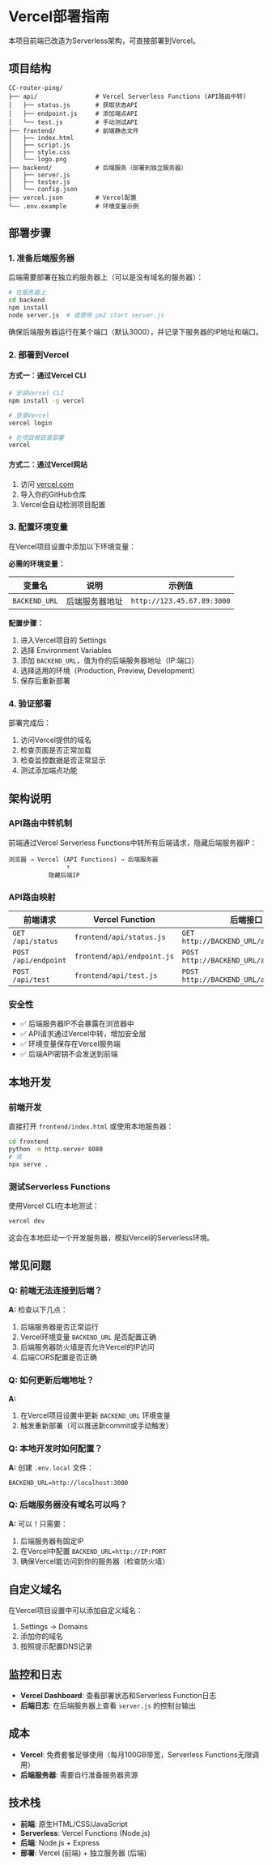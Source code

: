 # Vercel部署指南

本项目前端已改造为Serverless架构，可直接部署到Vercel。

## 项目结构

```
CC-router-ping/
├── api/                # Vercel Serverless Functions (API路由中转)
│   ├── status.js       # 获取状态API
│   ├── endpoint.js     # 添加端点API
│   └── test.js         # 手动测试API
├── frontend/           # 前端静态文件
│   ├── index.html
│   ├── script.js
│   ├── style.css
│   └── logo.png
├── backend/            # 后端服务（部署到独立服务器）
│   ├── server.js
│   ├── tester.js
│   └── config.json
├── vercel.json         # Vercel配置
└── .env.example        # 环境变量示例
```

## 部署步骤

### 1. 准备后端服务器

后端需要部署在独立的服务器上（可以是没有域名的服务器）：

```bash
# 在服务器上
cd backend
npm install
node server.js  # 或使用 pm2 start server.js
```

确保后端服务器运行在某个端口（默认3000），并记录下服务器的IP地址和端口。

### 2. 部署到Vercel

#### 方式一：通过Vercel CLI

```bash
# 安装Vercel CLI
npm install -g vercel

# 登录Vercel
vercel login

# 在项目根目录部署
vercel
```

#### 方式二：通过Vercel网站

1. 访问 [vercel.com](https://vercel.com)
2. 导入你的GitHub仓库
3. Vercel会自动检测项目配置

### 3. 配置环境变量

在Vercel项目设置中添加以下环境变量：

**必需的环境变量：**

| 变量名 | 说明 | 示例值 |
|--------|------|--------|
| `BACKEND_URL` | 后端服务器地址 | `http://123.45.67.89:3000` |

**配置步骤：**

1. 进入Vercel项目的 Settings
2. 选择 Environment Variables
3. 添加 `BACKEND_URL`，值为你的后端服务器地址（IP:端口）
4. 选择适用的环境（Production, Preview, Development）
5. 保存后重新部署

### 4. 验证部署

部署完成后：

1. 访问Vercel提供的域名
2. 检查页面是否正常加载
3. 检查监控数据是否正常显示
4. 测试添加端点功能

## 架构说明

### API路由中转机制

前端通过Vercel Serverless Functions中转所有后端请求，隐藏后端服务器IP：

```
浏览器 → Vercel (API Functions) → 后端服务器
                ↑
           隐藏后端IP
```

### API路由映射

| 前端请求 | Vercel Function | 后端接口 |
|---------|-----------------|----------|
| `GET /api/status` | `frontend/api/status.js` | `GET http://BACKEND_URL/api/status` |
| `POST /api/endpoint` | `frontend/api/endpoint.js` | `POST http://BACKEND_URL/api/endpoint` |
| `POST /api/test` | `frontend/api/test.js` | `POST http://BACKEND_URL/api/test` |

### 安全性

- ✅ 后端服务器IP不会暴露在浏览器中
- ✅ API请求通过Vercel中转，增加安全层
- ✅ 环境变量保存在Vercel服务端
- ✅ 后端API密钥不会发送到前端

## 本地开发

### 前端开发

直接打开 `frontend/index.html` 或使用本地服务器：

```bash
cd frontend
python -m http.server 8080
# 或
npx serve .
```

### 测试Serverless Functions

使用Vercel CLI在本地测试：

```bash
vercel dev
```

这会在本地启动一个开发服务器，模拟Vercel的Serverless环境。

## 常见问题

### Q: 前端无法连接到后端？

**A:** 检查以下几点：
1. 后端服务器是否正常运行
2. Vercel环境变量 `BACKEND_URL` 是否配置正确
3. 后端服务器防火墙是否允许Vercel的IP访问
4. 后端CORS配置是否正确

### Q: 如何更新后端地址？

**A:**
1. 在Vercel项目设置中更新 `BACKEND_URL` 环境变量
2. 触发重新部署（可以推送新commit或手动触发）

### Q: 本地开发时如何配置？

**A:**
创建 `.env.local` 文件：
```
BACKEND_URL=http://localhost:3000
```

### Q: 后端服务器没有域名可以吗？

**A:** 可以！只需要：
1. 后端服务器有固定IP
2. 在Vercel中配置 `BACKEND_URL=http://IP:PORT`
3. 确保Vercel能访问到你的服务器（检查防火墙）

## 自定义域名

在Vercel项目设置中可以添加自定义域名：

1. Settings → Domains
2. 添加你的域名
3. 按照提示配置DNS记录

## 监控和日志

- **Vercel Dashboard**: 查看部署状态和Serverless Function日志
- **后端日志**: 在后端服务器上查看 `server.js` 的控制台输出

## 成本

- **Vercel**: 免费套餐足够使用（每月100GB带宽，Serverless Functions无限调用）
- **后端服务器**: 需要自行准备服务器资源

## 技术栈

- **前端**: 原生HTML/CSS/JavaScript
- **Serverless**: Vercel Functions (Node.js)
- **后端**: Node.js + Express
- **部署**: Vercel (前端) + 独立服务器 (后端)
